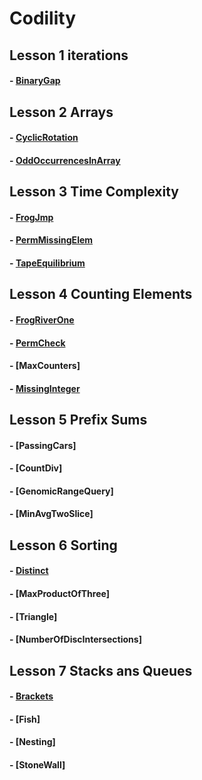 
# Codility

Lesson 1 iterations
-----------------------------------------
#### - [BinaryGap](https://app.codility.com/demo/results/trainingH33AY2-FRT/)


Lesson 2 Arrays
-----------------------------------------
#### - [CyclicRotation](https://app.codility.com/demo/results/training5FPUBP-YUB/)
#### - [OddOccurrencesInArray](https://app.codility.com/demo/results/trainingP465WK-VW7/)


Lesson 3 Time Complexity
-----------------------------------------
#### - [FrogJmp](https://app.codility.com/demo/results/trainingXWR3YN-BYZ/)
#### - [PermMissingElem](https://app.codility.com/demo/results/trainingFHK2W3-4UJ/)
#### - [TapeEquilibrium](https://app.codility.com/demo/results/trainingSEK269-AAS/)


Lesson 4 Counting Elements
-----------------------------------------
#### - [FrogRiverOne](https://app.codility.com/demo/results/trainingCMWRBP-VP9/)
#### - [PermCheck](https://app.codility.com/demo/results/training5H8XB4-2CT/)
#### - [MaxCounters]
#### - [MissingInteger](https://app.codility.com/demo/results/trainingG3BWP2-72A/)


Lesson 5 Prefix Sums
-----------------------------------------
#### - [PassingCars]
#### - [CountDiv]
#### - [GenomicRangeQuery]
#### - [MinAvgTwoSlice]

Lesson 6 Sorting
----------------------------------------
#### - [Distinct](https://app.codility.com/demo/results/trainingNS8V2Q-TKV/)
#### - [MaxProductOfThree]
#### - [Triangle]
#### - [NumberOfDiscIntersections]


Lesson 7 Stacks ans Queues
----------------------------------------
#### - [Brackets](https://app.codility.com/demo/results/trainingB9QXFJ-KCJ/)
#### - [Fish]
#### - [Nesting]
#### - [StoneWall]